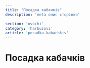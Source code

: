 ```yaml
---
title: "Посадка кабачків"
description: 'meta опис сторінки'

section: 'ovochi'
category: 'harbuzovi'
article: 'posadka-kabachkiv'
---
```


# Посадка кабачків